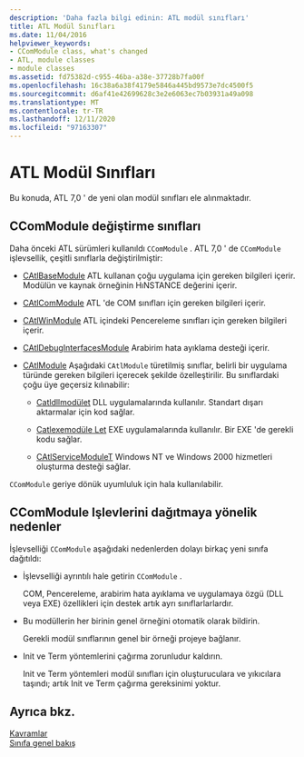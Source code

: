 ```yaml
---
description: 'Daha fazla bilgi edinin: ATL modül sınıfları'
title: ATL Modül Sınıfları
ms.date: 11/04/2016
helpviewer_keywords:
- CComModule class, what's changed
- ATL, module classes
- module classes
ms.assetid: fd75382d-c955-46ba-a38e-37728b7fa00f
ms.openlocfilehash: 16c38a6a38f4179e5846a445bd9573e7dc4500f5
ms.sourcegitcommit: d6af41e42699628c3e2e6063ec7b03931a49a098
ms.translationtype: MT
ms.contentlocale: tr-TR
ms.lasthandoff: 12/11/2020
ms.locfileid: "97163307"
---
```

# <a name="atl-module-classes"></a>ATL Modül Sınıfları

Bu konuda, ATL 7,0 ' de yeni olan modül sınıfları ele alınmaktadır.

## <a name="ccommodule-replacement-classes"></a>CComModule değiştirme sınıfları

Daha önceki ATL sürümleri kullanıldı `CComModule` . ATL 7,0 ' de `CComModule` işlevsellik, çeşitli sınıflarla değiştirilmiştir:

- [CAtlBaseModule](../atl/reference/catlbasemodule-class.md) ATL kullanan çoğu uygulama için gereken bilgileri içerir. Modülün ve kaynak örneğinin HıNSTANCE değerini içerir.

- [CAtlComModule](../atl/reference/catlcommodule-class.md) ATL 'de COM sınıfları için gereken bilgileri içerir.

- [CAtlWinModule](../atl/reference/catlwinmodule-class.md) ATL içindeki Pencereleme sınıfları için gereken bilgileri içerir.

- [CAtlDebugInterfacesModule](../atl/reference/catldebuginterfacesmodule-class.md) Arabirim hata ayıklama desteği içerir.

- [CAtlModule](../atl/reference/catlmodule-class.md) Aşağıdaki `CAtlModule` türetilmiş sınıflar, belirli bir uygulama türünde gereken bilgileri içerecek şekilde özelleştirilir. Bu sınıflardaki çoğu üye geçersiz kılınabilir:

  - [Catldllmodület](../atl/reference/catldllmodulet-class.md) DLL uygulamalarında kullanılır. Standart dışarı aktarmalar için kod sağlar.

  - [Catlexemodüle Let](../atl/reference/catlexemodulet-class.md) EXE uygulamalarında kullanılır. Bir EXE 'de gerekli kodu sağlar.

  - [CAtlServiceModuleT](../atl/reference/catlservicemodulet-class.md) Windows NT ve Windows 2000 hizmetleri oluşturma desteği sağlar.

`CComModule` geriye dönük uyumluluk için hala kullanılabilir.

## <a name="reasons-for-distributing-ccommodule-functionality"></a>CComModule Işlevlerini dağıtmaya yönelik nedenler

İşlevselliği `CComModule` aşağıdaki nedenlerden dolayı birkaç yeni sınıfa dağıtıldı:

- İşlevselliği ayrıntılı hale getirin `CComModule` .

   COM, Pencereleme, arabirim hata ayıklama ve uygulamaya özgü (DLL veya EXE) özellikleri için destek artık ayrı sınıflarlarlardır.

- Bu modüllerin her birinin genel örneğini otomatik olarak bildirin.

   Gerekli modül sınıflarının genel bir örneği projeye bağlanır.

- Init ve Term yöntemlerini çağırma zorunludur kaldırın.

   Init ve Term yöntemleri modül sınıfları için oluşturuculara ve yıkıcılara taşındı; artık Init ve Term çağırma gereksinimi yoktur.

## <a name="see-also"></a>Ayrıca bkz.

[Kavramlar](../atl/active-template-library-atl-concepts.md)<br/>
[Sınıfa genel bakış](../atl/atl-class-overview.md)

